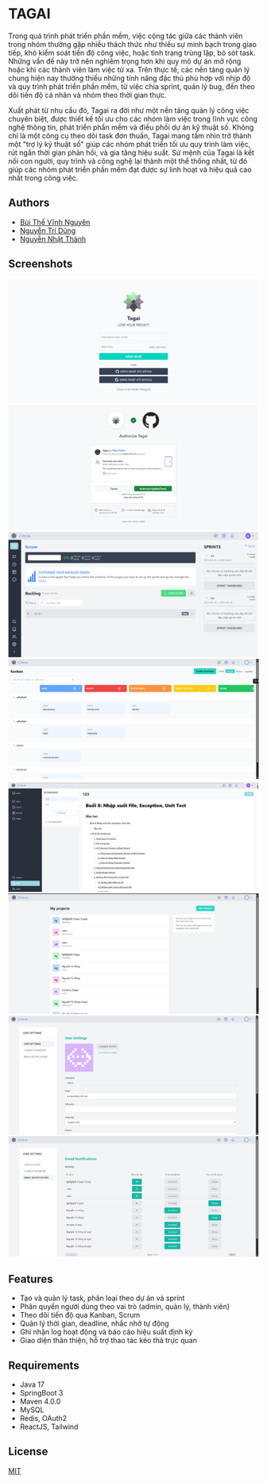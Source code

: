
# TAGAI

Trong quá trình phát triển phần mềm, việc cộng tác giữa các thành viên trong nhóm thường gặp nhiều thách thức như thiếu sự minh bạch trong giao tiếp, khó kiểm soát tiến độ công việc, hoặc tình trạng trùng lặp, bỏ sót task. Những vấn đề này trở nên nghiêm trọng hơn khi quy mô dự án mở rộng hoặc khi các thành viên làm việc từ xa. Trên thực tế, các nền tảng quản lý chung hiện nay thường thiếu những tính năng đặc thù phù hợp với nhịp độ và quy trình phát triển phần mềm, từ việc chia sprint, quản lý bug, đến theo dõi tiến độ cá nhân và nhóm theo thời gian thực.

Xuất phát từ nhu cầu đó, Tagai ra đời như một nền tảng quản lý công việc chuyên biệt, được thiết kế tối ưu cho các nhóm làm việc trong lĩnh vực công nghệ thông tin, phát triển phần mềm và điều phối dự án kỹ thuật số. Không chỉ là một công cụ theo dõi task đơn thuần, Tagai mang tầm nhìn trở thành một "trợ lý kỹ thuật số" giúp các nhóm phát triển tối ưu quy trình làm việc, rút ngắn thời gian phản hồi, và gia tăng hiệu suất. Sứ mệnh của Tagai là kết nối con người, quy trình và công nghệ lại thành một thể thống nhất, từ đó giúp các nhóm phát triển phần mềm đạt được sự linh hoạt và hiệu quả cao nhất trong công việc.


## Authors

- [Bùi Thế Vĩnh Nguyên](https://github.com/NguyenBui256)
- [Nguyễn Trí Dũng](https://github.com/dungnguyen2112)
- [Nguyễn Nhật Thành](https://github.com/NgNhatThanh)


## Screenshots

![alt text](/screenshots/image3.png)
![alt text](/screenshots/image4.png)
![alt text](/screenshots/image.png)
![alt text](/screenshots/image2.png)
![alt text](/screenshots/image1.png)
![alt text](/screenshots/image5.png)
![alt text](/screenshots/image6.png)
![alt text](/screenshots/image7.png)

## Features
- Tạo và quản lý task, phân loại theo dự án và sprint
- Phân quyền người dùng theo vai trò (admin, quản lý, thành viên)
- Theo dõi tiến độ qua Kanban, Scrum
- Quản lý thời gian, deadline, nhắc nhở tự động
- Ghi nhận log hoạt động và báo cáo hiệu suất định kỳ
- Giao diện thân thiện, hỗ trợ thao tác kéo thả trực quan

## Requirements

- Java 17
- SpringBoot 3
- Maven 4.0.0
- MySQL
- Redis, OAuth2
- ReactJS, Tailwind

## License

[MIT](https://choosealicense.com/licenses/mit/)

